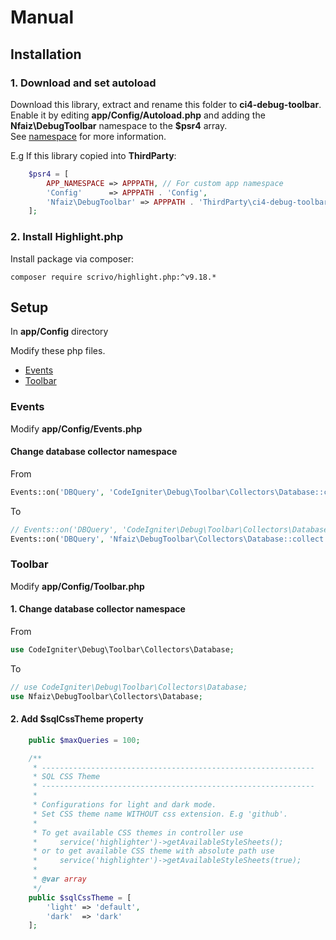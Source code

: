 # Manual

## Installation

### 1. Download and set autoload
Download this library, extract and rename this folder to **ci4-debug-toolbar**.
Enable it by editing **app/Config/Autoload.php** and adding the **Nfaiz\DebugToolbar** namespace to the **$psr4** array.<br />
See [namespace](https://www.codeigniter.com/user_guide/general/modules.html#namespaces) for more information.

E.g If this library copied into **ThirdParty**:
```php
    $psr4 = [
        APP_NAMESPACE => APPPATH, // For custom app namespace
        'Config'      => APPPATH . 'Config',
        'Nfaiz\DebugToolbar' => APPPATH . 'ThirdParty\ci4-debug-toolbar\src',
    ];
```

### 2. Install Highlight.php
Install package via composer:

    composer require scrivo/highlight.php:^v9.18.*


## Setup

In **app/Config** directory<br />

Modify these php files.
* [Events](MANUAL.md#events)
* [Toolbar](MANUAL.md#toolbar)


### Events
Modify **app/Config/Events.php**<br />

#### Change database collector namespace
From
```php
Events::on('DBQuery', 'CodeIgniter\Debug\Toolbar\Collectors\Database::collect');
```
To
```php
// Events::on('DBQuery', 'CodeIgniter\Debug\Toolbar\Collectors\Database::collect');
Events::on('DBQuery', 'Nfaiz\DebugToolbar\Collectors\Database::collect');
```

### Toolbar
Modify **app/Config/Toolbar.php**<br />

#### 1. Change database collector namespace
From
```php
use CodeIgniter\Debug\Toolbar\Collectors\Database;
```
To
```php
// use CodeIgniter\Debug\Toolbar\Collectors\Database;
use Nfaiz\DebugToolbar\Collectors\Database;
```

#### 2. Add $sqlCssTheme property
```php
    public $maxQueries = 100;

    /**
     * -------------------------------------------------------------
     * SQL CSS Theme
     * -------------------------------------------------------------
     * 
     * Configurations for light and dark mode.
     * Set CSS theme name WITHOUT css extension. E.g 'github'.
     * 
     * To get available CSS themes in controller use
     *     service('highlighter')->getAvailableStyleSheets(); 
     * or to get available CSS theme with absolute path use
     *     service('highlighter')->getAvailableStyleSheets(true);
     * 
     * @var array
     */
    public $sqlCssTheme = [
        'light' => 'default',
        'dark'  => 'dark'
    ];
```
